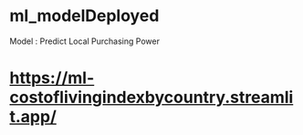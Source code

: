 # ml_modelDeployed
 Model : Predict Local Purchasing Power
# https://ml-costoflivingindexbycountry.streamlit.app/ 
